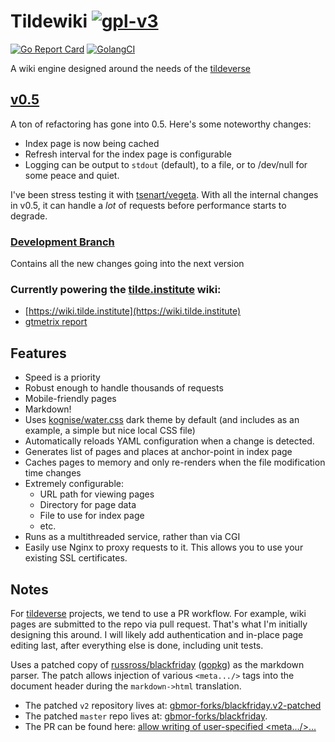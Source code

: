 # Tildewiki [![gpl-v3](https://img.shields.io/badge/license-GPLv3-brightgreen.svg "GPLv3")](https://github.com/gbmor/tildewiki/blob/master/LICENSE) 
[![Go Report Card](https://goreportcard.com/badge/github.com/gbmor/tildewiki)](https://goreportcard.com/report/github.com/gbmor/tildewiki)
[![GolangCI](https://img.shields.io/badge/golangci-check-blue.svg)](https://golangci.com/r/github.com/gbmor/tildewiki)

A wiki engine designed around the needs of the [tildeverse](https://tildeverse.org)

## [v0.5](https://github.com/gbmor/tildewiki/releases/tag/v0.5)
A ton of refactoring has gone into 0.5. Here's some noteworthy changes:
* Index page is now being cached
* Refresh interval for the index page is configurable
* Logging can be output to `stdout` (default), to a file, or to /dev/null for some peace and quiet.

I've been stress testing it with [tsenart/vegeta](https://github.com/tsenart/vegeta).
With all the internal changes in v0.5, it can handle a *lot* of requests before performance
starts to degrade.

### [Development Branch](https://github.com/gbmor/tildewiki/tree/dev)
Contains all the new changes going into the next version

### Currently powering the [tilde.institute](https://tilde.institute) wiki: 
* [https://wiki.tilde.institute](https://wiki.tilde.institute) 
* [gtmetrix report](https://gtmetrix.com/reports/wiki.tilde.institute/F1tzxEch)

## Features

* Speed is a priority
* Robust enough to handle thousands of requests
* Mobile-friendly pages
* Markdown!
* Uses [kognise/water.css](https://github.com/kognise/water.css) dark theme by
default (and includes as an example, a simple but nice local CSS file)
* Automatically reloads YAML configuration when a change is detected.
* Generates list of pages and places at anchor-point in index page
* Caches pages to memory and only re-renders when the file modification time changes
* Extremely configurable:
  * URL path for viewing pages
  * Directory for page data
  * File to use for index page
  * etc.
* Runs as a multithreaded service, rather than via CGI
* Easily use Nginx to proxy requests to it. This allows you to use your
existing SSL certificates.

## Notes

For [tildeverse](https://tildeverse.org) projects, we tend to use a PR
workflow. For example, wiki pages are submitted to the repo via pull
request. That's what I'm initially designing this around. I will likely
add authentication and in-place page editing last, after everything else
is done, including unit tests.

Uses a patched copy of [russross/blackfriday](https://github.com/russross/blackfriday)
([gopkg](https://gopkg.in/russross/blackfriday.v2)) as the markdown
parser. The patch allows injection of various `<meta.../>` tags into
the document header during the `markdown->html` translation.

* The patched `v2` repository lives at:
[gbmor-forks/blackfriday.v2-patched](https://github.com/gbmor-forks/blackfriday.v2-patched)
* The patched `master` repo lives at:
[gbmor-forks/blackfriday](https://github.com/gbmor-forks/blackfriday).
* The PR can be found here: [allow writing of user-specified
&lt;meta.../&gt;...](https://github.com/russross/blackfriday/pull/541)

